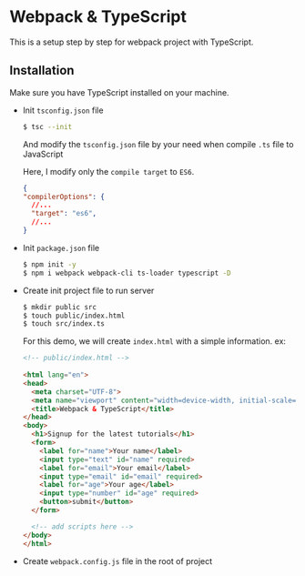 # Webpack & TypeScript

This is a setup step by step for webpack project with TypeScript.

## Installation

Make sure you have TypeScript installed on your machine.

- Init `tsconfig.json` file
  ```bash
  $ tsc --init
  ```

  And modify the `tsconfig.json` file by your need when compile `.ts` file to JavaScript

  Here, I modify only the `compile target` to `ES6`.

  ```json
  {
  "compilerOptions": {
    //...
    "target": "es6",
    //...
  }
  ```
- Init `package.json` file
  ```bash
  $ npm init -y
  $ npm i webpack webpack-cli ts-loader typescript -D
  ```
- Create init project file to run server
  ```bash
  $ mkdir public src
  $ touch public/index.html 
  $ touch src/index.ts
  ```

  For this demo, we will create `index.html` with a simple information. ex:

  ```html
  <!-- public/index.html -->
   
  <html lang="en">
  <head>
    <meta charset="UTF-8">
    <meta name="viewport" content="width=device-width, initial-scale=1.0">
    <title>Webpack & TypeScript</title>
  </head>
  <body>
    <h1>Signup for the latest tutorials</h1>
    <form>
      <label for="name">Your name</label>
      <input type="text" id="name" required>
      <label for="email">Your email</label>
      <input type="email" id="email" required>
      <label for="age">Your age</label>
      <input type="number" id="age" required>
      <button>submit</button>
    </form>

    <!-- add scripts here -->
  </body>
  </html>
  ```
- Create `webpack.config.js` file in the root of project


## 